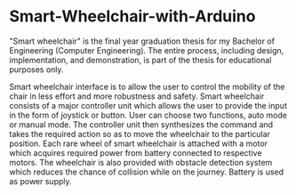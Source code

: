 # Smart-Wheelchair-with-Arduino
"Smart wheelchair" is the final year graduation thesis for my Bachelor of Engineering (Computer Engineering). The entire process, including design, implementation, and demonstration, is part of the thesis for educational purposes only.

Smart wheelchair interface is to allow the user to control the mobility of the chair in less effort and more robustness and safety. Smart wheelchair consists of a major controller unit which allows the user to provide the input in the form of joystick or button. User can choose two functions, auto mode or manual mode. The controller unit then synthesizes the command and takes the required action so as to move the wheelchair to the particular position. Each rare wheel of smart wheelchair is attached with a motor which acquires required power from battery connected to respective motors. The wheelchair is also provided with obstacle detection system which reduces the chance of collision while on the journey. Battery is used as power supply.
